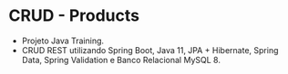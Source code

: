 # CRUD - Products

- Projeto Java Training.
- CRUD REST utilizando Spring Boot, Java 11, JPA + Hibernate, Spring Data, Spring Validation e Banco Relacional MySQL 8.
